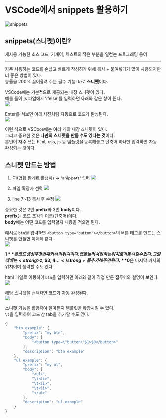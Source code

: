 # **VSCode에서 snippets 활용하기**

![snippets](https://fe-jw.github.io/J-Web/posts/220930/thumb.jpg)

## **snippets(스니펫)이란?**
재사용 가능한 소스 코드, 기계어, 텍스트의 작은 부분을 일컫는 프로그래밍 용어

---

자주 사용하는 코드를 손쉽고 빠르게 작성하기 위해 복사 + 붙여넣기가 많이 사용되지만 더 좋은 방법이 있다.  
능률을 200% 끌어올려 주는 필수 기능! 바로 **스니펫**이다.  

VSCode에는 기본적으로 제공되는 내장 스니펫이 있다.  
예를 들어 js 파일에서 'ifelse'를 입력하면 아래와 같은 창이 뜬다.  
![](https://fe-jw.github.io/J-Web/posts/220930/img_1.png)

Enter를 쳐보면 아래 사진처럼 자동으로 코드가 완성된다.  
![](https://fe-jw.github.io/J-Web/posts/220930/img_2.png)

이런 식으로 VSCode에는 여러 개의 내장 스니펫이 있다.  
그리고 중요한 것은 **나만의 스니펫을 만들 수도 있다는 것**이다.  
본인이 자주 쓰는 html, css, js  등 템플릿을 등록해놓고 단축어 하나만 입력하면 자동 완성되는 것이다.

## **스니펫 만드는 방법**
1) F1(명령 팔레트 활성화) -> 'snippets' 입력
![](https://fe-jw.github.io/J-Web/posts/220930/img_3.png)

2) 파일 확장자 선택
![](https://fe-jw.github.io/J-Web/posts/220930/img_4.png)

3) line 7~13 복사 후 수정
![](https://fe-jw.github.io/J-Web/posts/220930/img_5.png)

중요한 것은 2번 **prefix**와 3번 **body**이다.  
**prefix**는 코드 조각의 이름(단축어)이다.  
**body**에는 어떤 코드를 입력할지 내용을 적으면 된다.

예시로 `btn`을 입력하면 `<button type="button"></button>`의 버튼 태그를 만드는 스니펫을 만들면 아래와 같다.  
![](https://fe-jw.github.io/J-Web/posts/220930/img_6.png)

**$1**은 코드 생성 후 첫 번째 커서의 위치이다.  
탭을 눌러서 원하는 위치로 이동시킬 수 있다.  
그럴 때에는 <strong>$2, $3, $4...</strong>를 추가해 주면 된다.  
**$0**은 마지막 커서의 위치이며 생략할 수도 있다.

html 파일로 이동하여 `btn`을 입력하면 아래와 같이 직접 만든 접두어와 설명이 보인다.  
![](https://fe-jw.github.io/J-Web/posts/220930/img_7.png)

해당 스니펫을 선택하면 코드가 자동 완성된다.  
![](https://fe-jw.github.io/J-Web/posts/220930/img_8.png)

스니펫 기능을 활용하여 얼마든지 템플릿을 확장시킬 수 있다.  
`\t`을 입력하여 코드 상 tab을 추가할 수도 있다.
```js
{
	"btn example": {
		"prefix": "my btn",
		"body": [
			"<button type=\"button\"$1>$0</button>"
		],
		"description": "btn example"
	},
	"ul example": {
		"prefix": "my ul",
		"body": [
			"<ul>",
			"\t<li>",
			"\t<li>",
			"\t<li>",
			"</ul>"
		],
		"description": "ul example"
	}
}
```